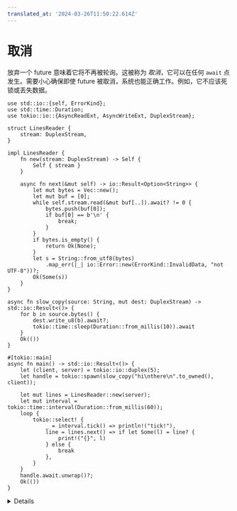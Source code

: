 ```yaml
---
translated_at: '2024-03-26T11:50:22.614Z'
---
```


# 取消

放弃一个 future 意味着它将不再被轮询。这被称为 _取消_，它可以在任何 `await` 点发生。需要小心确保即使 future 被取消，系统也能正确工作。例如，它不应该死锁或丢失数据。

```rust,editable,compile_fail
use std::io::{self, ErrorKind};
use std::time::Duration;
use tokio::io::{AsyncReadExt, AsyncWriteExt, DuplexStream};

struct LinesReader {
    stream: DuplexStream,
}

impl LinesReader {
    fn new(stream: DuplexStream) -> Self {
        Self { stream }
    }

    async fn next(&mut self) -> io::Result<Option<String>> {
        let mut bytes = Vec::new();
        let mut buf = [0];
        while self.stream.read(&mut buf[..]).await? != 0 {
            bytes.push(buf[0]);
            if buf[0] == b'\n' {
                break;
            }
        }
        if bytes.is_empty() {
            return Ok(None);
        }
        let s = String::from_utf8(bytes)
            .map_err(|_| io::Error::new(ErrorKind::InvalidData, "not UTF-8"))?;
        Ok(Some(s))
    }
}

async fn slow_copy(source: String, mut dest: DuplexStream) -> std::io::Result<()> {
    for b in source.bytes() {
        dest.write_u8(b).await?;
        tokio::time::sleep(Duration::from_millis(10)).await
    }
    Ok(())
}

#[tokio::main]
async fn main() -> std::io::Result<()> {
    let (client, server) = tokio::io::duplex(5);
    let handle = tokio::spawn(slow_copy("hi\nthere\n".to_owned(), client));

    let mut lines = LinesReader::new(server);
    let mut interval = tokio::time::interval(Duration::from_millis(60));
    loop {
        tokio::select! {
            _ = interval.tick() => println!("tick!"),
            line = lines.next() => if let Some(l) = line? {
                print!("{}", l)
            } else {
                break
            },
        }
    }
    handle.await.unwrap()?;
    Ok(())
}
```

<details>

- 编译器并不帮助确保取消安全性。你需要阅读 API 文档，并考虑你的 `async fn` 保持什么状态。

- 与 `panic` 和 `?` 不同，取消（cancellation）是正常控制流的一部分（相对于错误处理而言）。

- 该示例丢失了字符串的部分。

  - 无论何时 `tick()` 分支首先结束，`next()` 和它的 `buf` 都会被丢弃。

  - 通过将 `buf` 作为结构体的一部分，可以使 `LinesReader` 对取消操作安全：
    ```rust,compile_fail
    struct LinesReader {
        stream: DuplexStream,
        bytes: Vec<u8>,
        buf: [u8; 1],
    }

    impl LinesReader {
        fn new(stream: DuplexStream) -> Self {
            Self { stream, bytes: Vec::new(), buf: [0] }
        }
        async fn next(&mut self) -> io::Result<Option<String>> {
            // 使用 self. 前缀 buf 和 bytes。
            // ...
            let raw = std::mem::take(&mut self.bytes);
            let s = String::from_utf8(raw)
            // ...
        }
    }
    ```

- [`Interval::tick`](https://docs.rs/tokio/latest/tokio/time/struct.Interval.html#method.tick)
  是对取消操作安全的，因为它会跟踪是否有 tick 被“送达”。

- [`AsyncReadExt::read`](https://docs.rs/tokio/latest/tokio/io/trait.AsyncReadExt.html#method.read)
  是对取消操作安全的，因为它要么返回数据，要么不读取数据。

- [`AsyncBufReadExt::read_line`](https://docs.rs/tokio/latest/tokio/io/trait.AsyncBufReadExt.html#method.read_line)
  与示例类似，并且_不是_对取消操作安全的。有关详细信息和替代方案，请参阅其文档。

</details>
